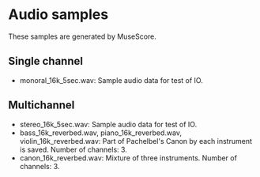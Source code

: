 # Audio samples
These samples are generated by MuseScore.

## Single channel
- monoral_16k_5sec.wav: Sample audio data for test of IO.

## Multichannel
- stereo_16k_5sec.wav: Sample audio data for test of IO.
- bass_16k_reverbed.wav, piano_16k_reverbed.wav, violin_16k_reverbed.wav: Part of Pachelbel's Canon by each instrument is saved. Number of channels: 3.
- canon_16k_reverbed.wav: Mixture of three instruments. Number of channels: 3.

